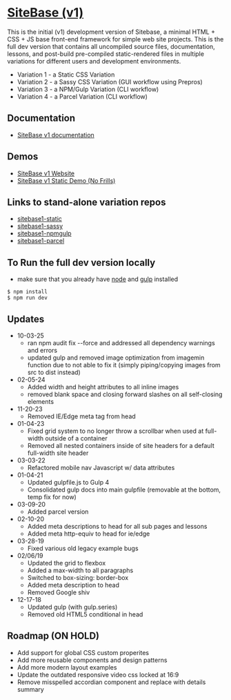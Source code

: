 # [SiteBase (v1)](https://kccnma.github.io/sitebase/ "SiteBase v1 Demo")

This is the initial (v1) development version of Sitebase, a minimal HTML + CSS + JS base front-end framework for simple web site projects. This is the full dev version that contains all uncompiled source files, documentation, lessons, and post-build pre-compiled static-rendered files in multiple variations for different users and development environments.

- Variation 1 - a Static CSS Variation
- Variation 2 - a Sassy CSS Variation (GUI workflow using Prepros)
- Variation 3 - a NPM/Gulp Variation (CLI workflow)
- Variation 4 - a Parcel Variation (CLI workflow)

## Documentation
- [SiteBase v1 documentation](https://kccnma.github.io/sitebase/documentation.html "SiteBase Docs (incomplete)")

## Demos

- [SiteBase v1 Website](https://kccnma.github.io/sitebase/ "SiteBase Website")
- [SiteBase v1 Static Demo (No Frills)](https://kccnma.github.io/sitebase/variations/sitebase1/ "SiteBase Static Demo (No Frills)")

## Links to stand-alone variation repos

- [sitebase1-static](https://github.com/kccnma/sitebase1-static)
- [sitebase1-sassy](https://github.com/kccnma/sitebase1-sassy)
- [sitebase1-npmgulp](https://github.com/kccnma/sitebase1-npmgulp)
- [sitebase1-parcel](https://github.com/kccnma/sitebase1-parcel)

## To Run the full dev version locally
- make sure that you already have [node](https://nodejs.org/en/) and [gulp](https://gulpjs.com/) installed
```
$ npm install
$ npm run dev
```

## Updates
- 10-03-25
  - ran npm audit fix --force and addressed all dependency warnings and errors
  - updated gulp and removed image optimization from imagemin function due to not able to fix it (simply piping/copying images from src to dist instead)
- 02-05-24
  - Added width and height attributes to all inline images
  - removed blank space and closing forward slashes on all self-closing elements
- 11-20-23
  - Removed IE/Edge meta tag from head
- 01-04-23
  - Fixed grid system to no longer throw a scrollbar when used at full-width outside of a container
  - Removed all nested containers inside of site headers for a default full-width site header
- 03-03-22
  - Refactored mobile nav Javascript w/ data attributes
- 01-04-21
  - Updated gulpfile.js to Gulp 4
  - Consolidated gulp docs into main gulpfile (removable at the bottom, temp fix for now)
- 03-09-20
  - Added parcel version
- 02-10-20
  - Added meta descriptions to head for all sub pages and lessons
  - Added meta http-equiv to head for ie/edge
- 03-28-19
  - Fixed various old legacy example bugs
- 02/06/19
  - Updated the grid to flexbox
  - Added a max-width to all paragraphs
  - Switched to box-sizing: border-box
  - Added meta description to head
  - Removed Google shiv
- 12-17-18
  - Updated gulp (with gulp.series)
  - Removed old HTML5 conditional in head

## Roadmap (ON HOLD)
- Add support for global CSS custom properites
- Add more reusable components and design patterns
- Add more modern layout examples
- Update the outdated responsive video css locked at 16:9
- Remove misspelled accordian component and replace with details summary
